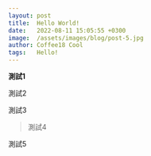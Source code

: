 ```yaml
---
layout: post
title:  Hello World!
date:   2022-08-11 15:05:55 +0300
image:  /assets/images/blog/post-5.jpg
author: Coffee18 Cool
tags:   Hello!
---
```


**測試1**

測試2

測試3

> 測試4

測試5
